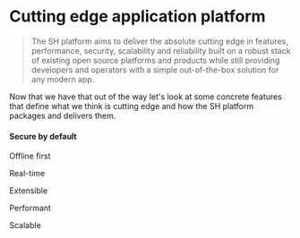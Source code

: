 # Cutting edge application platform

> The SH platform aims to deliver the absolute cutting edge in features, performance, security, scalability and reliability built on a robust stack of existing open source platforms and products while still providing developers and operators with a simple out-of-the-box solution for any modern app.

Now that we have that out of the way let's look at some concrete features that define what we think is cutting edge and how the SH platform packages and delivers them.

#### Secure by default

Offline first

Real-time

Extensible

Performant

Scalable

